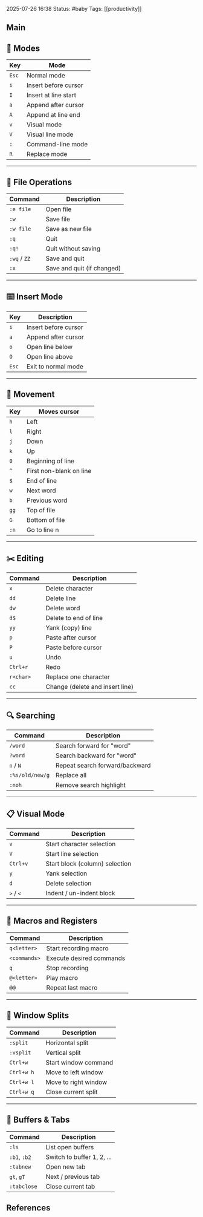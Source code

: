 2025-07-26 16:38
Status: #baby
Tags: [[productivity]]
## Main
## 🧱 Modes

|Key|Mode|
|---|---|
|`Esc`|Normal mode|
|`i`|Insert before cursor|
|`I`|Insert at line start|
|`a`|Append after cursor|
|`A`|Append at line end|
|`v`|Visual mode|
|`V`|Visual line mode|
|`:`|Command-line mode|
|`R`|Replace mode|

---

## 🚀 File Operations

|Command|Description|
|---|---|
|`:e file`|Open file|
|`:w`|Save file|
|`:w file`|Save as new file|
|`:q`|Quit|
|`:q!`|Quit without saving|
|`:wq` / `ZZ`|Save and quit|
|`:x`|Save and quit (if changed)|

---

## ⌨️ Insert Mode

|Key|Description|
|---|---|
|`i`|Insert before cursor|
|`a`|Append after cursor|
|`o`|Open line below|
|`O`|Open line above|
|`Esc`|Exit to normal mode|

---

## 🧭 Movement

|Key|Moves cursor|
|---|---|
|`h`|Left|
|`l`|Right|
|`j`|Down|
|`k`|Up|
|`0`|Beginning of line|
|`^`|First non-blank on line|
|`$`|End of line|
|`w`|Next word|
|`b`|Previous word|
|`gg`|Top of file|
|`G`|Bottom of file|
|`:n`|Go to line n|

---

## ✂️ Editing

|Command|Description|
|---|---|
|`x`|Delete character|
|`dd`|Delete line|
|`dw`|Delete word|
|`d$`|Delete to end of line|
|`yy`|Yank (copy) line|
|`p`|Paste after cursor|
|`P`|Paste before cursor|
|`u`|Undo|
|`Ctrl+r`|Redo|
|`r<char>`|Replace one character|
|`cc`|Change (delete and insert line)|

---

## 🔍 Searching

| Command         | Description                    |
| --------------- | ------------------------------ |
| `/word`         | Search forward for "word"      |
| `?word`         | Search backward for "word"     |
| `n` / `N`       | Repeat search forward/backward |
| `:%s/old/new/g` | Replace all                    |
| `:noh`          | Remove search highlight        |

---

## 📋 Visual Mode

|Command|Description|
|---|---|
|`v`|Start character selection|
|`V`|Start line selection|
|`Ctrl+v`|Start block (column) selection|
|`y`|Yank selection|
|`d`|Delete selection|
|`>` / `<`|Indent / un-indent block|

---

## 🔄 Macros and Registers

|Command|Description|
|---|---|
|`q<letter>`|Start recording macro|
|`<commands>`|Execute desired commands|
|`q`|Stop recording|
|`@<letter>`|Play macro|
|`@@`|Repeat last macro|

---

## 🔌 Window Splits

|Command|Description|
|---|---|
|`:split`|Horizontal split|
|`:vsplit`|Vertical split|
|`Ctrl+w`|Start window command|
|`Ctrl+w h`|Move to left window|
|`Ctrl+w l`|Move to right window|
|`Ctrl+w q`|Close current split|

---

## 🧩 Buffers & Tabs

| Command      | Description                |
| ------------ | -------------------------- |
| `:ls`        | List open buffers          |
| `:b1`, `:b2` | Switch to buffer 1, 2, ... |
| `:tabnew`    | Open new tab               |
| `gt`, `gT`   | Next / previous tab        |
| `:tabclose`  | Close current tab          |


## References